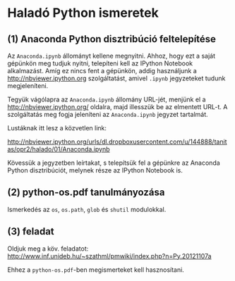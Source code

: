 Haladó Python ismeretek
=======================


(1) Anaconda Python disztribúció feltelepítése
----------------------------------------------

Az `Anaconda.ipynb` állományt kellene megnyitni. Ahhoz, hogy
ezt a saját gépünkön meg tudjuk nyitni, telepíteni kell az
IPython Notebook alkalmazást. Amíg ez nincs fent a gépünkön,
addig használjunk a http://nbviewer.ipython.org szolgáltatást,
amivel `.ipynb` jegyzeteket tudunk megjeleníteni.

Tegyük vágólapra az `Anaconda.ipynb` állomány URL-jét,
menjünk el a http://nbviewer.ipython.org/ oldalra,
majd illesszük be az elmentett URL-t. A szolgáltatás
meg fogja jeleníteni az `Anaconda.ipynb` jegyzet tartalmát.

Lustáknak itt lesz a közvetlen link:

http://nbviewer.ipython.org/urls/dl.dropboxusercontent.com/u/144888/tanitas/opr2/halado/01/Anaconda.ipynb

Kövessük a jegyzetben leírtakat, s telepítsük fel a gépünkre
az Anaconda Python disztribúciót, melynek része az
IPython Notebook is.


(2) python-os.pdf tanulmányozása
--------------------------------

Ismerkedés az `os`, `os.path`, `glob` és `shutil` modulokkal.


(3) feladat
-----------

Oldjuk meg a köv. feladatot: http://www.inf.unideb.hu/~szathml/pmwiki/index.php?n=Py.20121107a

Ehhez a `python-os.pdf`-ben megismerteket kell hasznosítani.
